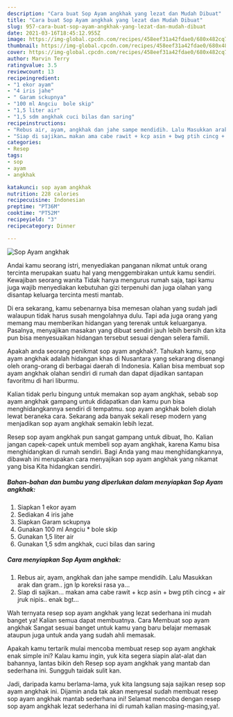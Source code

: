 ```yaml
---
description: "Cara buat Sop Ayam angkhak yang lezat dan Mudah Dibuat"
title: "Cara buat Sop Ayam angkhak yang lezat dan Mudah Dibuat"
slug: 957-cara-buat-sop-ayam-angkhak-yang-lezat-dan-mudah-dibuat
date: 2021-03-16T18:45:12.955Z
image: https://img-global.cpcdn.com/recipes/458eef31a42fdae0/680x482cq70/sop-ayam-angkhak-foto-resep-utama.jpg
thumbnail: https://img-global.cpcdn.com/recipes/458eef31a42fdae0/680x482cq70/sop-ayam-angkhak-foto-resep-utama.jpg
cover: https://img-global.cpcdn.com/recipes/458eef31a42fdae0/680x482cq70/sop-ayam-angkhak-foto-resep-utama.jpg
author: Marvin Terry
ratingvalue: 3.5
reviewcount: 13
recipeingredient:
- "1 ekor ayam"
- "4 iris jahe"
- " Garam sckupnya"
- "100 ml Angciu  bole skip"
- "1,5 liter air"
- "1,5 sdm angkhak cuci bilas dan saring"
recipeinstructions:
- "Rebus air, ayam, angkhak dan jahe sampe mendidih. Lalu Masukkan arak dan gram.. jgn lp koreksi rasa ya…"
- "Siap di sajikan… makan ama cabe rawit + kcp asin + bwg ptih cincg + air jruk nipis.. enak bgt…"
categories:
- Resep
tags:
- sop
- ayam
- angkhak

katakunci: sop ayam angkhak 
nutrition: 228 calories
recipecuisine: Indonesian
preptime: "PT36M"
cooktime: "PT52M"
recipeyield: "3"
recipecategory: Dinner

---
```



![Sop Ayam angkhak](https://img-global.cpcdn.com/recipes/458eef31a42fdae0/680x482cq70/sop-ayam-angkhak-foto-resep-utama.jpg)

Andai kamu seorang istri, menyediakan panganan nikmat untuk orang tercinta merupakan suatu hal yang menggembirakan untuk kamu sendiri. Kewajiban seorang  wanita Tidak hanya mengurus rumah saja, tapi kamu juga wajib menyediakan kebutuhan gizi terpenuhi dan juga olahan yang disantap keluarga tercinta mesti mantab.

Di era  sekarang, kamu sebenarnya bisa memesan olahan yang sudah jadi walaupun tidak harus susah mengolahnya dulu. Tapi ada juga orang yang memang mau memberikan hidangan yang terenak untuk keluarganya. Pasalnya, menyajikan masakan yang dibuat sendiri jauh lebih bersih dan kita pun bisa menyesuaikan hidangan tersebut sesuai dengan selera famili. 



Apakah anda seorang penikmat sop ayam angkhak?. Tahukah kamu, sop ayam angkhak adalah hidangan khas di Nusantara yang sekarang disenangi oleh orang-orang di berbagai daerah di Indonesia. Kalian bisa membuat sop ayam angkhak olahan sendiri di rumah dan dapat dijadikan santapan favoritmu di hari liburmu.

Kalian tidak perlu bingung untuk memakan sop ayam angkhak, sebab sop ayam angkhak gampang untuk didapatkan dan kamu pun bisa menghidangkannya sendiri di tempatmu. sop ayam angkhak boleh diolah lewat beraneka cara. Sekarang ada banyak sekali resep modern yang menjadikan sop ayam angkhak semakin lebih lezat.

Resep sop ayam angkhak pun sangat gampang untuk dibuat, lho. Kalian jangan capek-capek untuk membeli sop ayam angkhak, karena Kamu bisa menghidangkan di rumah sendiri. Bagi Anda yang mau menghidangkannya, dibawah ini merupakan cara menyajikan sop ayam angkhak yang nikamat yang bisa Kita hidangkan sendiri.

<!--inarticleads1-->

##### Bahan-bahan dan bumbu yang diperlukan dalam menyiapkan Sop Ayam angkhak:

1. Siapkan 1 ekor ayam
1. Sediakan 4 iris jahe
1. Siapkan  Garam sckupnya
1. Gunakan 100 ml Angciu * bole skip
1. Gunakan 1,5 liter air
1. Gunakan 1,5 sdm angkhak, cuci bilas dan saring




<!--inarticleads2-->

##### Cara menyiapkan Sop Ayam angkhak:

1. Rebus air, ayam, angkhak dan jahe sampe mendidih. Lalu Masukkan arak dan gram.. jgn lp koreksi rasa ya…
1. Siap di sajikan… makan ama cabe rawit + kcp asin + bwg ptih cincg + air jruk nipis.. enak bgt…




Wah ternyata resep sop ayam angkhak yang lezat sederhana ini mudah banget ya! Kalian semua dapat membuatnya. Cara Membuat sop ayam angkhak Sangat sesuai banget untuk kamu yang baru belajar memasak ataupun juga untuk anda yang sudah ahli memasak.

Apakah kamu tertarik mulai mencoba membuat resep sop ayam angkhak enak simple ini? Kalau kamu ingin, yuk kita segera siapin alat-alat dan bahannya, lantas bikin deh Resep sop ayam angkhak yang mantab dan sederhana ini. Sungguh taidak sulit kan. 

Jadi, daripada kamu berlama-lama, yuk kita langsung saja sajikan resep sop ayam angkhak ini. Dijamin anda tak akan menyesal sudah membuat resep sop ayam angkhak mantab sederhana ini! Selamat mencoba dengan resep sop ayam angkhak lezat sederhana ini di rumah kalian masing-masing,ya!.

